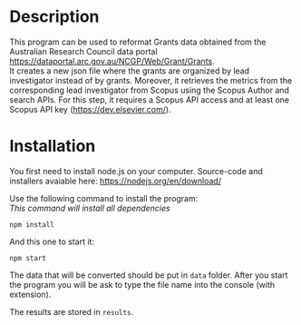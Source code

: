 # Description
This program can be used to reformat Grants data obtained from the Australian Research Council data portal https://dataportal.arc.gov.au/NCGP/Web/Grant/Grants.  
It creates a new json file where the grants are organized by lead investigator instead of by grants. Moreover, it retrieves the metrics from the corresponding lead investigator from Scopus using the Scopus Author and search APIs. For this step, it requires a Scopus API access and at least one Scopus API key (https://dev.elsevier.com/).

# Installation
You first need to install node.js on your computer. Source-code and installers avaiable here: https://nodejs.org/en/download/

Use the following command to install the program:  
_This command will install all dependencies_  
```node
npm install
```
And this one to start it: 
```node
npm start
```
The data that will be converted should be put in ```data``` folder. After you start the program you will be ask to type the file name into the console (with extension). 

The results are stored in ```results```. 
